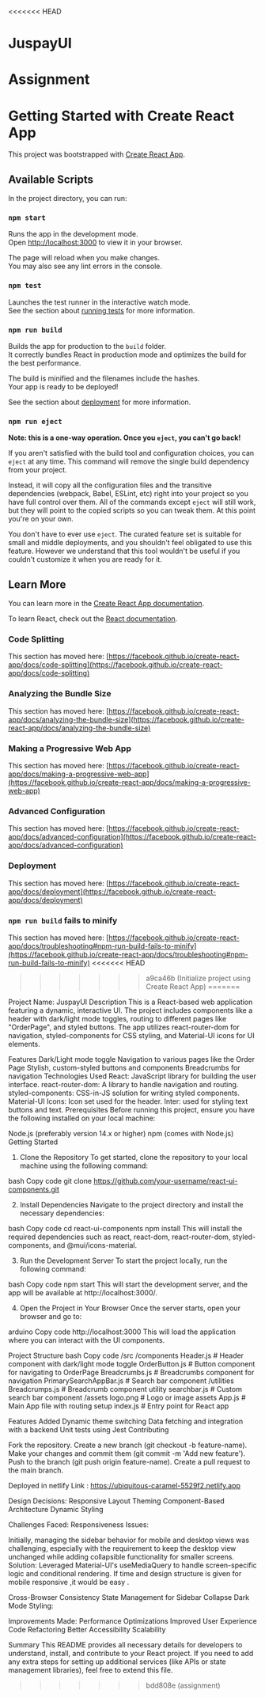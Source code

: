 <<<<<<< HEAD
# JuspayUI
Assignment
=======
# Getting Started with Create React App

This project was bootstrapped with [Create React App](https://github.com/facebook/create-react-app).

## Available Scripts

In the project directory, you can run:

### `npm start`

Runs the app in the development mode.\
Open [http://localhost:3000](http://localhost:3000) to view it in your browser.

The page will reload when you make changes.\
You may also see any lint errors in the console.

### `npm test`

Launches the test runner in the interactive watch mode.\
See the section about [running tests](https://facebook.github.io/create-react-app/docs/running-tests) for more information.

### `npm run build`

Builds the app for production to the `build` folder.\
It correctly bundles React in production mode and optimizes the build for the best performance.

The build is minified and the filenames include the hashes.\
Your app is ready to be deployed!

See the section about [deployment](https://facebook.github.io/create-react-app/docs/deployment) for more information.

### `npm run eject`

**Note: this is a one-way operation. Once you `eject`, you can't go back!**

If you aren't satisfied with the build tool and configuration choices, you can `eject` at any time. This command will remove the single build dependency from your project.

Instead, it will copy all the configuration files and the transitive dependencies (webpack, Babel, ESLint, etc) right into your project so you have full control over them. All of the commands except `eject` will still work, but they will point to the copied scripts so you can tweak them. At this point you're on your own.

You don't have to ever use `eject`. The curated feature set is suitable for small and middle deployments, and you shouldn't feel obligated to use this feature. However we understand that this tool wouldn't be useful if you couldn't customize it when you are ready for it.

## Learn More

You can learn more in the [Create React App documentation](https://facebook.github.io/create-react-app/docs/getting-started).

To learn React, check out the [React documentation](https://reactjs.org/).

### Code Splitting

This section has moved here: [https://facebook.github.io/create-react-app/docs/code-splitting](https://facebook.github.io/create-react-app/docs/code-splitting)

### Analyzing the Bundle Size

This section has moved here: [https://facebook.github.io/create-react-app/docs/analyzing-the-bundle-size](https://facebook.github.io/create-react-app/docs/analyzing-the-bundle-size)

### Making a Progressive Web App

This section has moved here: [https://facebook.github.io/create-react-app/docs/making-a-progressive-web-app](https://facebook.github.io/create-react-app/docs/making-a-progressive-web-app)

### Advanced Configuration

This section has moved here: [https://facebook.github.io/create-react-app/docs/advanced-configuration](https://facebook.github.io/create-react-app/docs/advanced-configuration)

### Deployment

This section has moved here: [https://facebook.github.io/create-react-app/docs/deployment](https://facebook.github.io/create-react-app/docs/deployment)

### `npm run build` fails to minify

This section has moved here: [https://facebook.github.io/create-react-app/docs/troubleshooting#npm-run-build-fails-to-minify](https://facebook.github.io/create-react-app/docs/troubleshooting#npm-run-build-fails-to-minify)
<<<<<<< HEAD
>>>>>>> a9ca46b (Initialize project using Create React App)
=======





Project Name: JuspayUI
Description
This is a React-based web application featuring a dynamic, interactive UI. The project includes components like a header with dark/light mode toggles, routing to different pages like "OrderPage", and styled buttons. The app utilizes react-router-dom for navigation, styled-components for CSS styling, and Material-UI icons for UI elements.

Features
Dark/Light mode toggle
Navigation to various pages like the Order Page
Stylish, custom-styled buttons and components
Breadcrumbs for navigation
Technologies Used
React: JavaScript library for building the user interface.
react-router-dom: A library to handle navigation and routing.
styled-components: CSS-in-JS solution for writing styled components.
Material-UI Icons: Icon set used for the header.
Inter: used for styling text buttons and text.
Prerequisites
Before running this project, ensure you have the following installed on your local machine:

Node.js (preferably version 14.x or higher)
npm (comes with Node.js)
Getting Started
1. Clone the Repository
To get started, clone the repository to your local machine using the following command:

bash
Copy code
git clone https://github.com/your-username/react-ui-components.git


2. Install Dependencies
Navigate to the project directory and install the necessary dependencies:

bash
Copy code
cd react-ui-components
npm install
This will install the required dependencies such as react, react-dom, react-router-dom, styled-components, and @mui/icons-material.

3. Run the Development Server
To start the project locally, run the following command:

bash
Copy code
npm start
This will start the development server, and the app will be available at http://localhost:3000/.

4. Open the Project in Your Browser
Once the server starts, open your browser and go to:

arduino
Copy code
http://localhost:3000
This will load the application where you can interact with the UI components.

Project Structure
bash
Copy code
/src
  /components
    Header.js                # Header component with dark/light mode toggle
    OrderButton.js           # Button component for navigating to OrderPage
    Breadcrumbs.js           # Breadcrumbs component for navigation
    PrimarySearchAppBar.js   # Search bar component
  /utilities
    Breadcrumps.js           # Breadcrumb component utility
    searchbar.js             # Custom search bar component
  /assets
    logo.png                 # Logo or image assets
  App.js                     # Main App file with routing setup
  index.js                   # Entry point for React app


Features Added
Dynamic theme switching
Data fetching and integration with a backend
Unit tests using Jest
Contributing

Fork the repository.
Create a new branch (git checkout -b feature-name).
Make your changes and commit them (git commit -m 'Add new feature').
Push to the branch (git push origin feature-name).
Create a pull request to the main branch.

Deployed in netlify
Link : https://ubiquitous-caramel-5529f2.netlify.app


Design Decisions:
Responsive Layout
Theming
Component-Based Architecture
Dynamic Styling

Challenges Faced:
Responsiveness Issues:

Initially, managing the sidebar behavior for mobile and desktop views was challenging, especially with the requirement to keep the desktop view unchanged while adding collapsible functionality for smaller screens.
Solution: Leveraged Material-UI's useMediaQuery to handle screen-specific logic and conditional rendering.
If time and design structure is given for mobile responsive ,it would be easy .

Cross-Browser Consistency
State Management for Sidebar Collapse
Dark Mode Styling:

Improvements Made:
Performance Optimizations
Improved User Experience
Code Refactoring
Better Accessibility
Scalability


Summary
This README provides all necessary details for developers to understand, install, and contribute to your React project. If you need to add any extra steps for setting up additional services (like APIs or state management libraries), feel free to extend this file.
>>>>>>> bdd808e (assignment)
